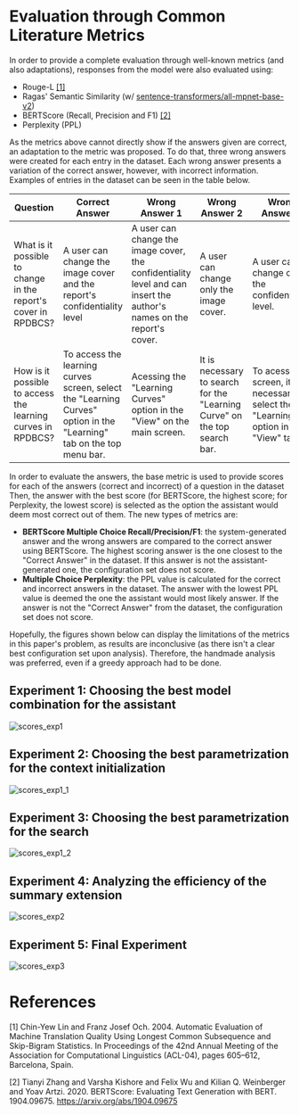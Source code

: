 # Evaluation through Common Literature Metrics
In order to provide a complete evaluation through well-known metrics (and also adaptations), responses from the model were also evaluated using:
- Rouge-L [[1]](#1)
- Ragas' Semantic Similarity (w/ [sentence-transformers/all-mpnet-base-v2](https://huggingface.co/sentence-transformers/all-mpnet-base-v2))
- BERTScore (Recall, Precision and F1) [[2]](#2)
- Perplexity (PPL)

As the metrics above cannot directly show if the answers given are correct, an adaptation to the metric was proposed.
To do that, three wrong answers were created for each entry in the dataset.
Each wrong answer presents a variation of the correct answer, however, with incorrect information.
Examples of entries in the dataset can be seen in the table below.

 | Question | Correct Answer | Wrong Answer 1 | Wrong Answer 2 | Wrong Answer 3 |
 | - | - | - | - | - | 
 | What is it possible to change in the report's cover in RPDBCS? | A user can change the image cover and the report's confidentiality level | A user can change the image cover, the confidentiality level and can insert the author's names on the report's cover. | A user can change only the image cover. | A user can change only the confidentiality level. | 
 | How is it possible to access the learning curves in RPDBCS? | To access the learning curves screen, select the "Learning Curves" option in the "Learning" tab on the top menu bar. | Acessing the "Learning Curves" option in the "View" on the main screen. | It is necessary to search for the "Learning Curve" on the top search bar. | To acess the screen, it is necessary to select the "Learning" option in the "View" tab. | 

In order to evaluate the answers, the base metric is used to provide scores for each of the answers (correct and incorrect) of a question in the dataset
Then, the answer with the best score (for BERTScore, the highest score; for Perplexity, the lowest score) is selected as the option the assistant would deem most correct out of them.
The new types of metrics are:

- **BERTScore Multiple Choice Recall/Precision/F1**: the system-generated answer and the wrong answers are compared to the correct answer using BERTScore. The highest scoring answer is the one closest to the "Correct Answer" in the dataset. If this answer is not the assistant-generated one, the configuration set does not score.
- **Multiple Choice Perplexity**: the PPL value is calculated for the correct and incorrect answers in the dataset. The answer with the lowest PPL value is deemed the one the assistant would most likely answer. If the answer is not the "Correct Answer" from the dataset, the configuration set does not score.

Hopefully, the figures shown below can display the limitations of the metrics in this paper's problem, as results are inconclusive (as there isn't a clear best configuration set upon analysis). Therefore, the handmade analysis was preferred, even if a greedy approach had to be done.

## Experiment 1: Choosing the best model combination for the assistant
![scores_exp1](https://github.com/user-attachments/assets/760c9fb6-3ce6-4288-a9f0-117b1267d31e)

## Experiment 2: Choosing the best parametrization for the context initialization
![scores_exp1_1](https://github.com/user-attachments/assets/d32e0dd9-9e3a-4270-8b25-4187affc0fed)

## Experiment 3: Choosing the best parametrization for the search
![scores_exp1_2](https://github.com/user-attachments/assets/f7b798c5-2a7e-4165-a627-e475c2e6d223)

## Experiment 4: Analyzing the efficiency of the summary extension
![scores_exp2](https://github.com/user-attachments/assets/d0f1e3eb-c69b-46df-8725-dc56173243cf)

## Experiment 5: Final Experiment
![scores_exp3](https://github.com/user-attachments/assets/f5fddef8-05c3-48fa-b37c-ad3d437d2f9e)

# References
<a id="1">[1]</a>
Chin-Yew Lin and Franz Josef Och. 2004. Automatic Evaluation of Machine Translation Quality Using Longest Common Subsequence and Skip-Bigram Statistics. In Proceedings of the 42nd Annual Meeting of the Association for Computational Linguistics (ACL-04), pages 605–612, Barcelona, Spain.

<a id="2">[2]</a>
Tianyi Zhang and Varsha Kishore and Felix Wu and Kilian Q. Weinberger and Yoav Artzi. 2020. BERTScore: Evaluating Text Generation with BERT. 1904.09675. https://arxiv.org/abs/1904.09675
